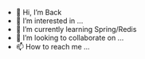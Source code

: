 - 👋 Hi, I’m Back
- 👀 I’m interested in ...
- 🌱 I’m currently learning Spring/Redis
- 💞️ I’m looking to collaborate on ...
- 📫 How to reach me ...

<!---
jl1094000600/jl1094000600 is a ✨ special ✨ repository because its `README.md` (this file) appears on your GitHub profile.
You can click the Preview link to take a look at your changes.
--->
